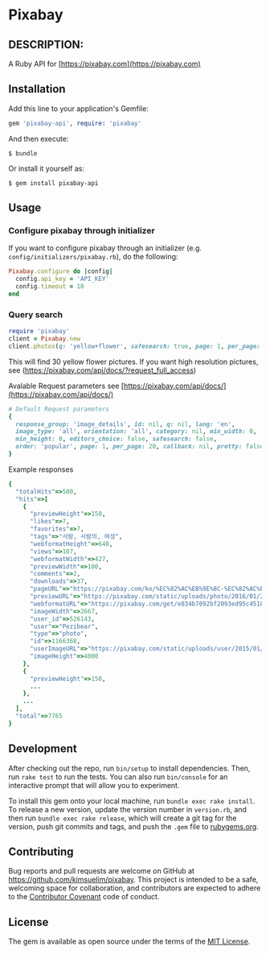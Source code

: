 # Pixabay

## DESCRIPTION:

A Ruby API for [https://pixabay.com](https://pixabay.com)

## Installation

Add this line to your application's Gemfile:

```ruby
gem 'pixabay-api', require: 'pixabay'
```

And then execute:

    $ bundle

Or install it yourself as:

    $ gem install pixabay-api

## Usage

### Configure pixabay through initializer

If you want to configure pixabay through an initializer (e.g. `config/initializers/pixabay.rb`), do the following:

```ruby
Pixabay.configure do |config|
  config.api_key = 'API_KEY'
  config.timeout = 10
end
```

### Query search

```ruby
require 'pixabay'
client = Pixabay.new
client.photos(q: 'yellow+flower', safesearch: true, page: 1, per_page: 30)
```
This will find 30 yellow flower pictures.
If you want high resolution pictures, see (https://pixabay.com/api/docs/?request_full_access)

Avalable Request parameters see [https://pixabay.com/api/docs/](https://pixabay.com/api/docs/)

```ruby
# Default Request parameters
{
  response_group: 'image_details', id: nil, q: nil, lang: 'en',
  image_type: 'all', orientation: 'all', category: nil, min_width: 0,
  min_height: 0, editors_choice: false, safesearch: false,
  order: 'popular', page: 1, per_page: 20, callback: nil, pretty: false
}
```

Example responses

```ruby
{
  "totalHits"=>500,
  "hits"=>[
    {
      "previewHeight"=>150,
      "likes"=>7,
      "favorites"=>7,
      "tags"=>"사람, 사람의, 여성",
      "webformatHeight"=>640,
      "views"=>107,
      "webformatWidth"=>427,
      "previewWidth"=>100,
      "comments"=>2,
      "downloads"=>37,
      "pageURL"=>"https://pixabay.com/ko/%EC%82%AC%EB%9E%8C-%EC%82%AC%EB%9E%8C%EC%9D%98-%EC%97%AC%EC%84%B1-%EC%86%8C%EB%85%80-1166368/",
      "previewURL"=>"https://pixabay.com/static/uploads/photo/2016/01/28/14/59/person-1166368_150.jpg",
      "webformatURL"=>"https://pixabay.com/get/e834b7092bf2093ed95c4518b74d419fe170e4d104b0154491f3c17caeedb7_640.jpg",
      "imageWidth"=>2667,
      "user_id"=>526143,
      "user"=>"Pezibear",
      "type"=>"photo",
      "id"=>1166368,
      "userImageURL"=>"https://pixabay.com/static/uploads/user/2015/01/09/23-10-25-395_250x250.jpg",
      "imageHeight"=>4000
    },
    {
      "previewHeight"=>150,
      ...
    },
    ...
  ],
  "total"=>7765
}
```

## Development

After checking out the repo, run `bin/setup` to install dependencies. Then, run `rake test` to run the tests. You can also run `bin/console` for an interactive prompt that will allow you to experiment.

To install this gem onto your local machine, run `bundle exec rake install`. To release a new version, update the version number in `version.rb`, and then run `bundle exec rake release`, which will create a git tag for the version, push git commits and tags, and push the `.gem` file to [rubygems.org](https://rubygems.org).

## Contributing

Bug reports and pull requests are welcome on GitHub at https://github.com/kimsuelim/pixabay. This project is intended to be a safe, welcoming space for collaboration, and contributors are expected to adhere to the [Contributor Covenant](http://contributor-covenant.org) code of conduct.


## License

The gem is available as open source under the terms of the [MIT License](http://opensource.org/licenses/MIT).
